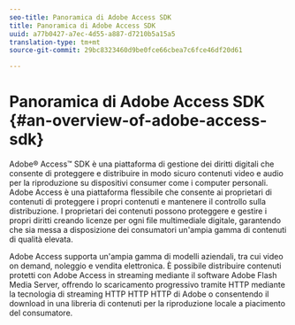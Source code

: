 ```yaml
---
seo-title: Panoramica di Adobe Access SDK
title: Panoramica di Adobe Access SDK
uuid: a77b0427-a7ec-4d55-a887-d7210b5a15a5
translation-type: tm+mt
source-git-commit: 29bc8323460d9be0fce66cbea7c6fce46df20d61

---
```



# Panoramica di Adobe Access SDK {#an-overview-of-adobe-access-sdk}

Adobe® Access™ SDK è una piattaforma di gestione dei diritti digitali che consente di proteggere e distribuire in modo sicuro contenuti video e audio per la riproduzione su dispositivi consumer come i computer personali. Adobe Access è una piattaforma flessibile che consente ai proprietari di contenuti di proteggere i propri contenuti e mantenere il controllo sulla distribuzione. I proprietari dei contenuti possono proteggere e gestire i propri diritti creando licenze per ogni file multimediale digitale, garantendo che sia messa a disposizione dei consumatori un&#39;ampia gamma di contenuti di qualità elevata.

Adobe Access supporta un&#39;ampia gamma di modelli aziendali, tra cui video on demand, noleggio e vendita elettronica. È possibile distribuire contenuti protetti con Adobe Access in streaming mediante il software Adobe Flash Media Server, offrendo lo scaricamento progressivo tramite HTTP mediante la tecnologia di streaming HTTP HTTP HTTP di Adobe o consentendo il download in una libreria di contenuti per la riproduzione locale a piacimento del consumatore.
